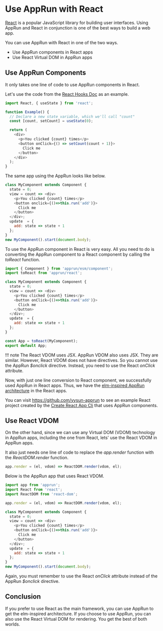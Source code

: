 # Use AppRun with React

[React](https://reactjs.org/) is a popular JavaScript library for building user interfaces. Using AppRun and React in conjunction is one of the best ways to build a web app.

You can use AppRun with React in one of the two ways.

* Use AppRun components in React apps
* Use React Virtual DOM in AppRun apps

## Use AppRun Components

It only takes one line of code to use AppRun components in React.

Let's use the code from the [React Hooks Doc](https://reactjs.org/docs/hooks-overview.html) as an example.

```js
import React, { useState } from 'react';

function Example() {
  // Declare a new state variable, which we'll call "count"
  const [count, setCount] = useState(0);

  return (
    <div>
      <p>You clicked {count} times</p>
      <button onClick={() => setCount(count + 1)}>
        Click me
      </button>
    </div>
  );
}
```

The same app using the AppRun looks like below.

```js
class MyComponent extends Component {
  state = 0;
  view = count => <div>
    <p>You clicked {count} times</p>
    <button onclick={()=>this.run('add')}>
      Click me
    </button>
  </div>;
  update  = {
    add: state => state + 1
  };
}
new MyComponent().start(document.body);

```
<apprun-play></apprun-play>

To use the AppRun component in React is very easy. All you need to do is converting the AppRun component to a React component by calling the _toReact_ function.

```js
import { Component } from 'apprun/esm/component';
import toReact from 'apprun/react';

class MyComponent extends Component {
  state = 0;
  view = count => <div>
    <p>You clicked {count} times</p>
    <button onClick={()=>this.run('add')}>
      Click me
    </button>
  </div>;
  update  = {
    add: state => state + 1
  };
}

const App = toReact(MyComponent);
export default App;
```
!!! note
    The React VDOM uses JSX. AppRun VDOM also uses JSX. They are similar. However, React VDOM does not have directives. So you cannot use the AppRun _$onclick_ directive. Instead, you need to use the React _onClick_ attribute.

Now, with just one line conversion to React component, we successfully used AppRun in React apps. Thus, we have the [elm-inspired AppRun architecture](https://apprun.js.org/docs/architecture/) in the React apps.

You can visit https://github.com/yysun-apprun to see an example React project created by the [Create React App Cli](https://reactjs.org/docs/create-a-new-react-app.html) that uses AppRun components.

## Use React VDOM

On the other hand, since we can use any Virtual DOM (VDOM) technology in AppRun apps, including the one from React, lets' use the React VDOM in AppRun apps.

It also just needs one line of code to replace the _app.render_ function with the _ReactDOM.render_ function.

```js
app.render = (el, vdom) => ReactDOM.render(vdom, el);
```

Below is the AppRun app that uses React VDOM.

```js
import app from 'apprun';
import React from 'react';
import ReactDOM from 'react-dom';

app.render = (el, vdom) => ReactDOM.render(vdom, el);

class MyComponent extends Component {
  state = 0;
  view = count => <div>
    <p>You clicked {count} times</p>
    <button onClick={()=>this.run('add')}>
      Click me
    </button>
  </div>;
  update  = {
    add: state => state + 1
  };
}
new MyComponent().start(document.body);
```

Again, you must remember to use the React _onClick_ attribute instead of the AppRun _$onclick_ directive.

## Conclusion

If you prefer to use React as the main framework, you can use AppRun to get the elm-inspired architecture. If you choose to use AppRun, you can also use the React Virtual DOM for rendering. You get the best of both worlds.

